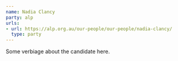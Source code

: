 ```yaml
---
name: Nadia Clancy
party: alp
urls:
- url: https://alp.org.au/our-people/our-people/nadia-clancy/
  type: party
---
```

Some verbiage about the candidate here.
